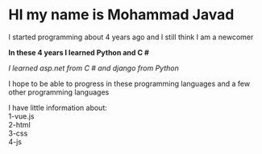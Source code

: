 # HI my name is Mohammad Javad 

I started programming about 4 years ago and I still think I am a newcomer

**In these 4 years I learned Python and C #**

*I learned asp.net from C # and django from Python*

I hope to be able to progress in these programming languages ​​and a few other programming languages

I have little information about:<br>
1-vue.js<br>
2-html<br>
3-css<br>
4-js <br>
